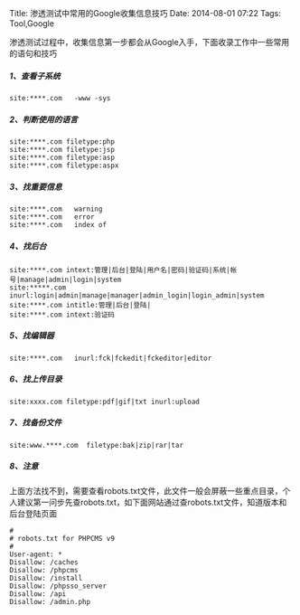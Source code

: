 Title: 渗透测试中常用的Google收集信息技巧
Date: 2014-08-01 07:22
Tags: Tool,Google


渗透测试过程中，收集信息第一步都会从Google入手，下面收录工作中一些常用的语句和技巧


##### **1、查看子系统**

    site:****.com   -www -sys


##### **2、判断使用的语言**

    site:****.com filetype:php
    site:****.com filetype:jsp
    site:****.com filetype:asp
    site:****.com filetype:aspx


##### **3、找重要信息**

    site:****.com   warning
    site:****.com   error
    site:****.com   index of


##### **4、找后台**

    site:****.com intext:管理|后台|登陆|用户名|密码|验证码|系统|帐号|manage|admin|login|system
    site:*****.com inurl:login|admin|manage|manager|admin_login|login_admin|system
    site:****.com intitle:管理|后台|登陆|
    site:****.com intext:验证码


##### **5、找编辑器**

    site:****.com   inurl:fck|fckedit|fckeditor|editor


##### **6、找上传目录**

    site:xxxx.com filetype:pdf|gif|txt inurl:upload


##### **7、找备份文件**

    site:www.****.com  filetype:bak|zip|rar|tar


##### **8、注意**

上面方法找不到，需要查看robots.txt文件，此文件一般会屏蔽一些重点目录，个人建议第一问步先查robots.txt，如下面网站通过查robots.txt文件，知道版本和后台登陆页面

    #
    # robots.txt for PHPCMS v9
    #
    User-agent: * 
    Disallow: /caches
    Disallow: /phpcms
    Disallow: /install
    Disallow: /phpsso_server
    Disallow: /api
    Disallow: /admin.php
